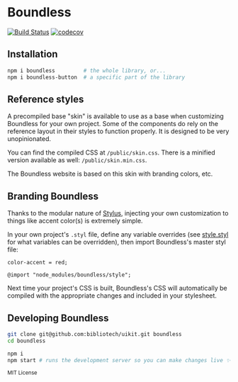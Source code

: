 # Boundless

[![Build Status](https://travis-ci.com/enigma-io/boundless.svg?token=hxqSwGHKT9sQ6YJSerRg&branch=master)](https://travis-ci.com/enigma-io/boundless) [![codecov](https://codecov.io/gh/enigma-io/boundless/branch/master/graph/badge.svg?token=p755jHqDqi)](https://codecov.io/gh/enigma-io/boundless)


## Installation

```bash
npm i boundless         # the whole library, or...
npm i boundless-button  # a specific part of the library
```

## Reference styles

A precompiled base "skin" is available to use as a base when customizing Boundless for your own project. Some of the components do rely on the reference layout in their styles to function properly. It is designed to be very unopinionated.

You can find the compiled CSS at `/public/skin.css`. There is a minified version available as well: `/public/skin.min.css`.

The Boundless website is based on this skin with branding colors, etc.

## Branding Boundless

Thanks to the modular nature of [Stylus](http://stylus-lang.com/), injecting your own customization to things like accent color(s) is extremely simple.

In your own project's `.styl` file, define any variable overrides (see [style.styl](https://github.com/enigma-io/boundless/blob/master/style.styl) for what variables can be overridden), then import Boundless's master styl file:

```stylus
color-accent = red;

@import "node_modules/boundless/style";
```

Next time your project's CSS is built, Boundless's CSS will automatically be compiled with the appropriate changes and included in your stylesheet.

## Developing Boundless

```bash
git clone git@github.com:bibliotech/uikit.git boundless
cd boundless

npm i
npm start # runs the development server so you can make changes live ✨
```

<sub>MIT License</sub>
